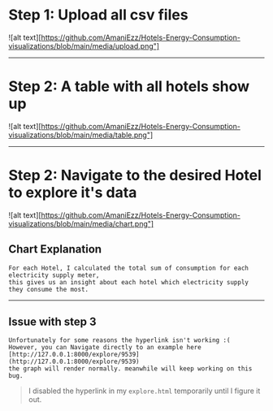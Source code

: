 

# Step 1: Upload all csv files
![alt text][https://github.com/AmaniEzz/Hotels-Energy-Consumption-visualizations/blob/main/media/upload.png"]

---------------

# Step 2: A table with all hotels show up

![alt text][https://github.com/AmaniEzz/Hotels-Energy-Consumption-visualizations/blob/main/media/table.png"]

----
# Step 2: Navigate to the desired Hotel to explore it's data
![alt text][https://github.com/AmaniEzz/Hotels-Energy-Consumption-visualizations/blob/main/media/chart.png"]


## Chart Explanation

```
For each Hotel, I calculated the total sum of consumption for each electricity supply meter,
this gives us an insight about each hotel which electricity supply they consume the most.
```

----------

## Issue with step 3


```
Unfortunately for some reasons the hyperlink isn't working :( 
However, you can Navigate directly to an example here [http://127.0.0.1:8000/explore/9539](http://127.0.0.1:8000/explore/9539) 
the graph will render normally. meanwhile will keep working on this bug.
```

> I disabled the hyperlink in my `explore.html` temporarily until I figure it out.
